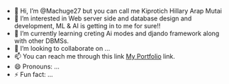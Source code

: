 - 👋 Hi, I’m @Machuge27 but you can call me Kiprotich Hillary Arap Mutai
- 👀 I’m interested in Web server side and database design and development, ML & AI is getting in to me for sure!!
- 🌱 I’m currently learning creting Ai modes and djando framework along with other DBMSs.
- 💞️ I’m looking to collaborate on ...
- 📫 You can reach me through this link [My Portfolio](https://machuge27.github.io/Mutaihillary/ "Portfolio") link. 
- 😄 Pronouns: ...
- ⚡ Fun fact: ...

<!---
Machuge27/Machuge27 is a ✨ special ✨ repository because its `README.md` (this file) appears on your GitHub profile.
You can click the Preview link to take a look at your changes.
--->
